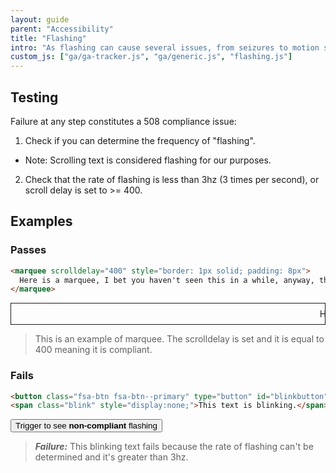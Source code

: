 ```yaml
---
layout: guide
parent: "Accessibility"
title: "Flashing"
intro: "As flashing can cause several issues, from seizures to motion sickness, it is strongly considered a very bad idea. If you absolutely must have a flashing element, there are a few critical things to consider."
custom_js: ["ga/ga-tracker.js", "ga/generic.js", "flashing.js"]
---
```


## Testing

Failure at any step constitutes a 508 compliance issue:

1. Check if you can determine the frequency of "flashing".
  * Note: Scrolling text is considered flashing for our purposes.
2. Check that the rate of flashing is less than 3hz (3 times per second), or scroll delay is set to >= 400.

## Examples

### Passes

```html
<marquee scrolldelay="400" style="border: 1px solid; padding: 8px">
  Here is a marquee, I bet you haven't seen this in a while, anyway, the scroll delay is set to 400.
</marquee>
```
<div class="ds-preview">
  <marquee scrolldelay="400" style="border: 1px solid; padding: 8px">
    Here is a marquee, I bet you haven't seen this in a while; anyway, the scroll delay is set to 400.
  </marquee>
</div>

> This is an example of marquee. The scrolldelay is set and it is equal to 400 meaning it is compliant.

### Fails

```html
<button class="fsa-btn fsa-btn--primary" type="button" id="blinkbutton">Trigger to see <strong>non-compliant</strong> flashing</button>:
<span class="blink" style="display:none;">This text is blinking.</span>
```
<div class="ds-preview">
  <button class="fsa-btn fsa-btn--primary" type="button" id="blinkbutton">Trigger to see <strong>non-compliant</strong> flashing</button>
  <span class="blink" style="display:none;">This text is blinking.</span>
</div>

> ___Failure:___ This blinking text fails because the rate of flashing can't be determined and it's greater than 3hz.
